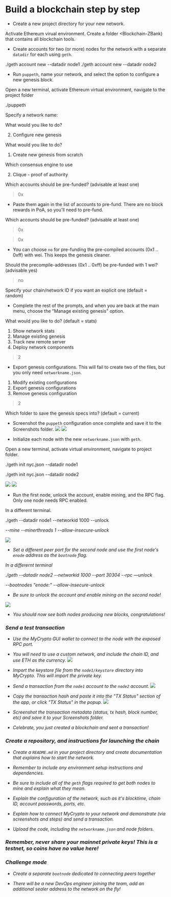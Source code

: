 # Build a blockchain step by step

* Create a new project directory for your new network. 

Activate Ethereum virual environment.
Create a folder <Blockchain-ZBank) that contains all blockchain tools.

* Create accounts for two (or more) nodes for the network with a separate `datadir` for each using `geth`.

 ./geth account new --datadir node1
 ./geth account new --datadir node2

* Run `puppeth`, name your network, and select the option to configure a new genesis block.

Open a new terminal, activate Ethereum virtual environment, navigate to the project folder

./puppeth

Specify a network name:

<your choice>

What would you like to do?

2. Configure new genesis

What would you like to do?

1. Create new genesis from scratch	

Which consensus engine to use

2. Clique - proof of authority

Which accounts should be pre-funded? (advisable at least one)

> 0x

* Paste them again in the list of accounts to pre-fund. There are no block rewards in PoA, so you'll need to pre-fund.

Which accounts should be pre-funded? (advisable at least one)

> 0x

> 0x

* You can choose `no` for pre-funding the pre-compiled accounts (0x1 .. 0xff) with wei. This keeps the genesis cleaner.

Should the precompile-addresses (0x1 .. 0xff) be pre-funded with 1 wei? (advisable yes)

> no

Specify your chain/network ID if you want an explicit one (default = random)

>

* Complete the rest of the prompts, and when you are back at the main menu, choose the "Manage existing genesis" option.

What would you like to do? (default = stats)
 1. Show network stats
 2. Manage existing genesis
 3. Track new remote server
 4. Deploy network components
> 2

* Export genesis configurations. This will fail to create two of the files, but you only need `networkname.json`.
 1. Modify existing configurations
 2. Export genesis configurations
 3. Remove genesis configuration
> 2

Which folder to save the genesis specs into? (default = current)
>

* Screenshot the `puppeth` configuration once complete and save it to the Screenshots folder.
![](https://github.com/junweiluo/Blockchain_ZBank/blob/master/Screenshots/03.puppeth_configuration.png)
![](https://github.com/junweiluo/Blockchain_ZBank/blob/master/Screenshots/04.puppeth_configuration.png)

* Initialize each node with the new `networkname.json` with `geth`.

Open a new terminal, activate virtual environment, navigate to project folder.

./geth init nyc.json --datadir node1

./geth init nyc.json --datadir node2


![](https://github.com/junweiluo/Blockchain_ZBank/blob/master/Screenshots/05.initiate_node1.png)
![](https://github.com/junweiluo/Blockchain_ZBank/blob/master/Screenshots/06.initiate_node2.png)

* Run the first node, unlock the account, enable mining, and the RPC flag. Only one node needs RPC enabled.

In a different terminal.

./geth --datadir node1 --networkid 1000 --unlock <address> --mine --minerthreads 1 --allow-insecure-unlock
 
![](https://github.com/junweiluo/Blockchain_ZBank/blob/master/Screenshots/07.unlock_node1.png)

* Set a different peer port for the second node and use the first node's `enode` address as the `bootnode` flag.

In a differernt terminal

./geth --datadir node2 --networkid 1000 --port 30304 --rpc —unlock <Address> --bootnodes "enode:<from node1>" --allow-insecure-unlock
 
* Be sure to unlock the account and enable mining on the second node!

![](https://github.com/junweiluo/Blockchain_ZBank/blob/master/Screenshots/08.unlock_node2.png)

* You should now see both nodes producing new blocks, congratulations!

### Send a test transaction

* Use the MyCrypto GUI wallet to connect to the node with the exposed RPC port.

* You will need to use a custom network, and include the chain ID, and use ETH as the currency.
![](https://github.com/junweiluo/Blockchain_ZBank/blob/master/Screenshots/09.setup_account.png)

* Import the keystore file from the `node1/keystore` directory into MyCrypto. This will import the private key.

* Send a transaction from the `node1` account to the `node2` account.
![](https://github.com/junweiluo/Blockchain_ZBank/blob/master/Screenshots/10.send_ETH.png)
* Copy the transaction hash and paste it into the "TX Status" section of the app, or click "TX Status" in the popup.
![](https://github.com/junweiluo/Blockchain_ZBank/blob/master/Screenshots/11.successful_transaction.png)
* Screenshot the transaction metadata (status, tx hash, block number, etc) and save it to your Screenshots folder.

* Celebrate, you just created a blockchain and sent a transaction!

### Create a repository, and instructions for launching the chain

* Create a `README.md` in your project directory and create documentation that explains how to start the network.

* Remember to include any environment setup instructions and dependencies.

* Be sure to include all of the `geth` flags required to get both nodes to mine and explain what they mean.

* Explain the configuration of the network, such as it's blocktime, chain ID, account passwords, ports, etc.

* Explain how to connect MyCrypto to your network and demonstrate (via screenshots and steps) and send a transaction.

* Upload the code, including the `networkname.json` and node folders.

### Remember, *never* share your mainnet private keys! This is a testnet, so coins have no value here!

### Challenge mode

* Create a separate `bootnode` dedicated to connecting peers together

* There will be a new DevOps engineer joining the team, add an additional sealer address to the network on the fly!
